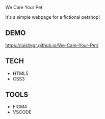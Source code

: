 We Care Your Pet

It's a simple webpage for a fictional petshop!

## DEMO

https://luishkgr.github.io/We-Care-Your-Pet/

## TECH

- HTML5
- CSS3

## TOOLS

- FIGMA
- VSCODE
